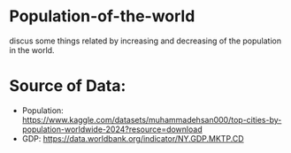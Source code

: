 # Population-of-the-world
discus some things related by increasing and decreasing of the population in the world.
# Source of Data:
- Population: https://www.kaggle.com/datasets/muhammadehsan000/top-cities-by-population-worldwide-2024?resource=download
- GDP: https://data.worldbank.org/indicator/NY.GDP.MKTP.CD
